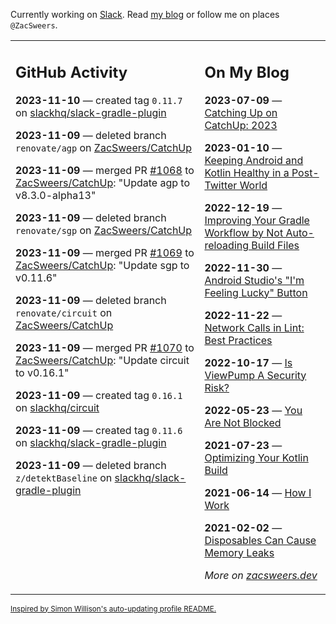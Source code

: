 Currently working on [Slack](https://slack.com/). Read [my blog](https://zacsweers.dev/) or follow me on places `@ZacSweers`.

<table><tr><td valign="top" width="60%">

## GitHub Activity
<!-- githubActivity starts -->
**2023-11-10** — created tag `0.11.7` on [slackhq/slack-gradle-plugin](https://github.com/slackhq/slack-gradle-plugin)

**2023-11-09** — deleted branch `renovate/agp` on [ZacSweers/CatchUp](https://github.com/ZacSweers/CatchUp)

**2023-11-09** — merged PR [#1068](https://github.com/ZacSweers/CatchUp/pull/1068) to [ZacSweers/CatchUp](https://github.com/ZacSweers/CatchUp): "Update agp to v8.3.0-alpha13"

**2023-11-09** — deleted branch `renovate/sgp` on [ZacSweers/CatchUp](https://github.com/ZacSweers/CatchUp)

**2023-11-09** — merged PR [#1069](https://github.com/ZacSweers/CatchUp/pull/1069) to [ZacSweers/CatchUp](https://github.com/ZacSweers/CatchUp): "Update sgp to v0.11.6"

**2023-11-09** — deleted branch `renovate/circuit` on [ZacSweers/CatchUp](https://github.com/ZacSweers/CatchUp)

**2023-11-09** — merged PR [#1070](https://github.com/ZacSweers/CatchUp/pull/1070) to [ZacSweers/CatchUp](https://github.com/ZacSweers/CatchUp): "Update circuit to v0.16.1"

**2023-11-09** — created tag `0.16.1` on [slackhq/circuit](https://github.com/slackhq/circuit)

**2023-11-09** — created tag `0.11.6` on [slackhq/slack-gradle-plugin](https://github.com/slackhq/slack-gradle-plugin)

**2023-11-09** — deleted branch `z/detektBaseline` on [slackhq/slack-gradle-plugin](https://github.com/slackhq/slack-gradle-plugin)
<!-- githubActivity ends -->
</td><td valign="top" width="40%">

## On My Blog
<!-- blog starts -->
**2023-07-09** — [Catching Up on CatchUp: 2023](https://www.zacsweers.dev/catching-up-on-catchup-2023/)

**2023-01-10** — [Keeping Android and Kotlin Healthy in a Post-Twitter World](https://www.zacsweers.dev/keeping-android-healthy/)

**2022-12-19** — [Improving Your Gradle Workflow by Not Auto-reloading Build Files](https://www.zacsweers.dev/improving-your-workflow-by-not-auto-reloading-build-files/)

**2022-11-30** — [Android Studio's "I'm Feeling Lucky" Button](https://www.zacsweers.dev/android-studios-im-feeling-lucky-button/)

**2022-11-22** — [Network Calls in Lint: Best Practices](https://www.zacsweers.dev/network-calls-in-lint-best-practices/)

**2022-10-17** — [Is ViewPump A Security Risk?](https://www.zacsweers.dev/is-viewpump-a-security-risk/)

**2022-05-23** — [You Are Not Blocked](https://www.zacsweers.dev/you-are-not-blocked/)

**2021-07-23** — [Optimizing Your Kotlin Build](https://www.zacsweers.dev/optimizing-your-kotlin-build/)

**2021-06-14** — [How I Work](https://www.zacsweers.dev/how-i-work/)

**2021-02-02** — [Disposables Can Cause Memory Leaks](https://www.zacsweers.dev/disposables-can-cause-memory-leaks/)
<!-- blog ends -->
_More on [zacsweers.dev](https://zacsweers.dev/)_
</td></tr></table>

<sub><a href="https://simonwillison.net/2020/Jul/10/self-updating-profile-readme/">Inspired by Simon Willison's auto-updating profile README.</a></sub>
